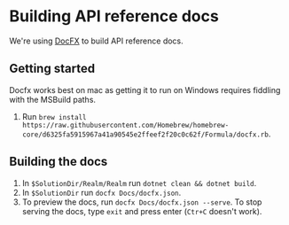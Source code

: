 # Building API reference docs

We're using [DocFX](https://dotnet.github.io/docfx/index.html) to build API reference docs.

## Getting started

Docfx works best on mac as getting it to run on Windows requires fiddling with the MSBuild paths.

1. Run `brew install https://raw.githubusercontent.com/Homebrew/homebrew-core/d6325fa5915967a41a90545e2ffeef2f20c0c62f/Formula/docfx.rb`.

## Building the docs
1. In `$SolutionDir/Realm/Realm` run `dotnet clean && dotnet build`.
1. In `$SolutionDir` run `docfx Docs/docfx.json`.
1. To preview the docs, run `docfx Docs/docfx.json --serve`. To stop serving the docs, type `exit` and press enter (`Ctr+C` doesn't work).